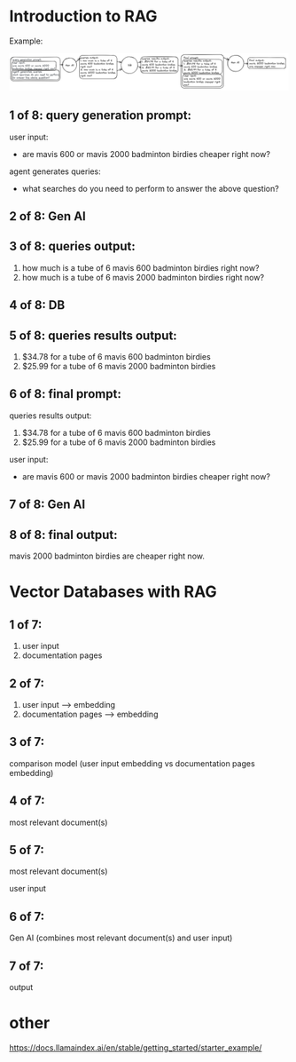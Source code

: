 # Introduction to RAG

Example: 

![RAG example](https://github.com/hchiam/learning-prompt-eng/blob/main/other-related-courses/learnprompting/intro-to-rag/RAG-example.png)

## 1 of 8: query generation prompt: 
user input: 
- are mavis 600 or mavis 2000 badminton birdies cheaper right now? 

agent generates queries: 
- what searches do you need to perform to answer the above question? 

## 2 of 8: Gen AI

## 3 of 8: queries output: 
1. how much is a tube of 6 mavis 600 badminton birdies right now? 
2. how much is a tube of 6 mavis 2000 badminton birdies right now? 

## 4 of 8: DB

## 5 of 8: queries results output: 
1. $34.78 for a tube of 6 mavis 600 badminton birdies 
2. $25.99 for a tube of 6 mavis 2000 badminton birdies

## 6 of 8: final prompt:
queries results output: 
1. $34.78 for a tube of 6 mavis 600 badminton birdies 
2. $25.99 for a tube of 6 mavis 2000 badminton birdies 

user input: 
- are mavis 600 or mavis 2000 badminton birdies cheaper right now? 

## 7 of 8: Gen AI

## 8 of 8: final output: 
mavis 2000 badminton birdies are cheaper right now. 

# Vector Databases with RAG

## 1 of 7: 
1. user input
2. documentation pages

## 2 of 7: 
1. user input --> embedding
2. documentation pages --> embedding

## 3 of 7: 
comparison model (user input embedding vs documentation pages embedding)

## 4 of 7: 
most relevant document(s)

## 5 of 7: 
most relevant document(s)

user input

## 6 of 7: 
Gen AI (combines most relevant document(s) and user input)

## 7 of 7: 
output

# other

https://docs.llamaindex.ai/en/stable/getting_started/starter_example/
